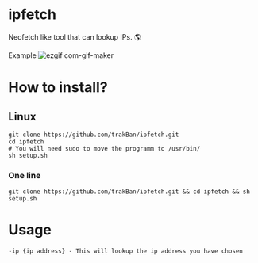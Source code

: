 # ipfetch
Neofetch like tool that can lookup IPs. 🌎

Example
![ezgif com-gif-maker](https://user-images.githubusercontent.com/81049050/158081113-9c14ac50-5f8d-42e1-ba01-da2d873ea520.gif)

# How to install?

## Linux
```
git clone https://github.com/trakBan/ipfetch.git
cd ipfetch
# You will need sudo to move the programm to /usr/bin/
sh setup.sh
```
### One line
``` git clone https://github.com/trakBan/ipfetch.git && cd ipfetch && sh setup.sh ```

# Usage
```
-ip {ip address} - This will lookup the ip address you have chosen
```
